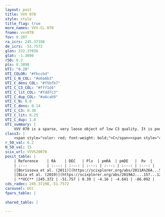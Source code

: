 ```yaml
---
layout: post
title: VVV 070
style: style
title_flag: true
more_names: VVV-CL 070
fname: vvv070
fov: 0.207
ra_icrs: 245.37198
de_icrs: -51.7572
glon: 332.37036
glat: -1.3096
r50: 6.2
plx: 0.3898
UTI: "0.20"
UTI_COLOR: "#fbccbd"
UTI_C_N_COL: "#e0a6b3"
UTI_C_dens_COL: "#f5bfb7"
UTI_C_C3_COL: "#fff1d4"
UTI_C_lit_COL: "#fdd7c3"
UTI_C_dup_COL: "#a6cab9"
UTI_C_N: 0.0
UTI_C_dens: 0.14
UTI_C_C3: 0.38
UTI_C_lit: 0.25
UTI_C_dup: 1.0
UTI_summary: |
    VVV 070 is a sparse, very loose object of low C3 quality. It is poorly studied in the literature, with no articles listed in the last 6 years.<br><br><span style="color: #99180f; font-weight: bold;">Warning: </span>contains less than 25 stars with <i>P>0.5</i> estimated.
class3: |
    <span style="color: red; font-weight: bold;">C</span><span style="color: #FFC300; font-weight: bold;">B</span>
r_50_val: 6.2
N_50_val: 15
scix_url: VVV%20070
posit_table: |
    | Reference    | RA    | DEC   | Plx  | pmRA  | pmDE   |  Rv  |
    | :---         | :---: | :---: | :---: | :---: | :---: | :---: |
    |[Borissova et al. (2011)](https://scixplorer.org/abs/2011A%26A...532A.131B) | 245.45 | -51.736 | -- | -- | -- | -- |
    |[Bica et al. (2019)](https://scixplorer.org/abs/2019AJ....157...12B) | 245.455 | -51.734 | -- | -- | -- | -- |
    | **UCC** |245.372 | -51.757 | 0.39 | -4.16 | -4.641 | -86.092 | 
cds_radec: 245.37198,-51.7572
carousel: UCC
fpars_table: |
    
shared_table: |
    
---
```

